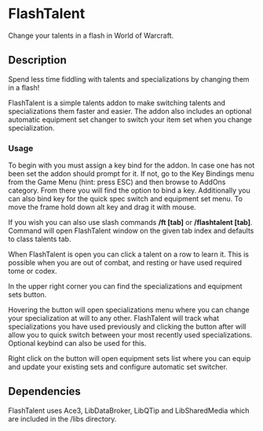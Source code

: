 # FlashTalent
Change your talents in a flash in World of Warcraft.

## Description
Spend less time fiddling with talents and specializations by changing them in a flash!

FlashTalent is a simple talents addon to make switching talents and specializations them faster and easier. The addon also includes an optional automatic equipment set changer to switch your item set when you change specialization.

### Usage
To begin with you must assign a key bind for the addon. In case one has not been set the addon should prompt for it. If not, go to the Key Bindings menu from the Game Menu (hint: press ESC) and then browse to AddOns category. From there you will find the option to bind a key. Additionally you can also bind key for the quick spec switch and equipment set menu. To move the frame hold down alt key and drag it with mouse.

If you wish you can also use slash commands **/ft [tab]** or **/flashtalent [tab]**. Command will open FlashTalent window on the given tab index and defaults to class talents tab.

When FlashTalent is open you can click a talent on a row to learn it. This is possible when you are out of combat, and resting or have used required tome or codex.

In the upper right corner you can find the specializations and equipment sets button.

Hovering the button will open specializations menu where you can change your specialization at will to any other. FlashTalent will track what specializations you have used previously and clicking the button after will allow you to quick switch between your most recently used specializations. Optional keybind can also be used for this.

Right click on the button will open equipment sets list where you can equip and update your existing sets and configure automatic set switcher.

## Dependencies
FlashTalent uses Ace3, LibDataBroker, LibQTip and LibSharedMedia which are included in the /libs directory.
